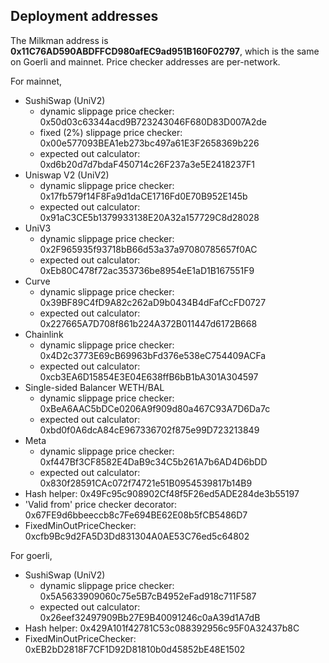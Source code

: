 ## Deployment addresses 

The Milkman address is **0x11C76AD590ABDFFCD980afEC9ad951B160F02797**, which is the same on Goerli and mainnet. Price checker addresses are per-network.

For mainnet,
- SushiSwap (UniV2)
    - dynamic slippage price checker: 0x50d03c63344acd9B723243046F680D83D007A2de 
    - fixed (2%) slippage price checker: 0x00e577093BEA1eb273bc497a61E3F2658369b226
    - expected out calculator: 0xd6b20d7d7bdaF450714c26F237a3e5E2418237F1
- Uniswap V2 (UniV2)
    - dynamic slippage price checker: 0x17fb579f14F8Fa9d1daCE1716Fd0E70B952E145b
    - expected out calculator: 0x91aC3CE5b1379933138E20A32a157729C8d28028
- UniV3
    - dynamic slippage price checker: 0x2F965935f93718bB66d53a37a97080785657f0AC
    - expected out calculator: 0xEb80C478f72ac353736be8954eE1aD1B167551F9
- Curve
    - dynamic slippage price checker: 0x39BF89C4fD9A82c262aD9b0434B4dFafCcFD0727
    - expected out calculator: 0x227665A7D708f861b224A372B011447d6172B668
- Chainlink
    - dynamic slippage price checker: 0x4D2c3773E69cB69963bFd376e538eC754409ACFa
    - expected out calculator: 0xcb3EA6D15854E3E04E638ffB6bB1bA301A304597
- Single-sided Balancer WETH/BAL
    - dynamic slippage price checker: 0xBeA6AAC5bDCe0206A9f909d80a467C93A7D6Da7c
    - expected out calculator: 0xbd0f0A6dcA84cE967336702f875e99D723213849
- Meta 
    - dynamic slippage price checker: 0xf447Bf3CF8582E4DaB9c34C5b261A7b6AD4D6bDD
    - expected out calculator: 0x830f28591CAc072f74721e51B0954539817b14B9
- Hash helper: 0x49Fc95c908902Cf48f5F26ed5ADE284de3b55197
- 'Valid from' price checker decorator: 0x67FE9d6bbeeccb8c7Fe694BE62E08b5fCB5486D7
- FixedMinOutPriceChecker: 0xcfb9Bc9d2FA5D3Dd831304A0AE53C76ed5c64802

For goerli,
- SushiSwap (UniV2)
    - dynamic slippage price checker: 0x5A5633909060c75e5B7cB4952eFad918c711F587
    - expected out calculator: 0x26eef32497909Bb27E9B40091246c0aA39d1A7dB
- Hash helper: 0x429A101f42781C53c088392956c95F0A32437b8C
- FixedMinOutPriceChecker: 0xEB2bD2818F7CF1D92D81810b0d45852bE48E1502
